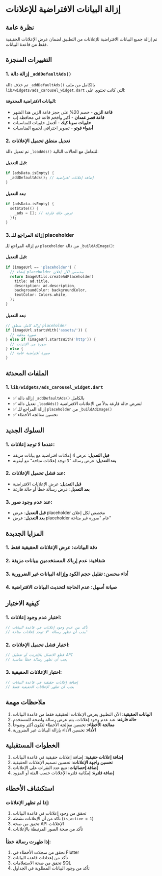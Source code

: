 # إزالة البيانات الافتراضية للإعلانات

## نظرة عامة
تم إزالة جميع البيانات الافتراضية للإعلانات من التطبيق لضمان عرض الإعلانات الحقيقية فقط من قاعدة البيانات.

## التغييرات المنجزة

### 1. إزالة دالة `_addDefaultAds()`
تم حذف دالة `_addDefaultAds()` بالكامل من ملف `lib/widgets/ads_carousel_widget.dart` التي كانت تحتوي على:

#### البيانات الافتراضية المحذوفة:
- **قاعة الزين** - خصم 20% على حجز قاعة الزين هذا الشهر
- **قاعة قصر غمدان** - أكبر وأفخم قاعة في محافظة إب
- **حلويات سونا كيك** - أفضل حلويات للمناسبات
- **أضواء فوتو** - تصوير احترافي لجميع المناسبات

### 2. تعديل منطق تحميل الإعلانات
تم تعديل دالة `_loadAds()` لتتعامل مع الحالات التالية:

#### قبل التعديل:
```dart
if (adsData.isEmpty) {
  _addDefaultAds(); // إضافة إعلانات افتراضية
}
```

#### بعد التعديل:
```dart
if (adsData.isEmpty) {
  setState(() {
    _ads = []; // عرض حالة فارغة
  });
}
```

### 3. إزالة المراجع للـ placeholder
تم إزالة المراجع للـ `placeholder` من دالة `_buildAdImage()`:

#### قبل التعديل:
```dart
if (imageUrl == 'placeholder') {
  // إنشاء placeholder مخصص لكل إعلان
  return ImageUtils.createAdPlaceholder(
    title: ad.title,
    description: ad.description,
    backgroundColor: backgroundColor,
    textColor: Colors.white,
  );
}
```

#### بعد التعديل:
```dart
// إزالة كامل منطق placeholder
if (imageUrl.startsWith('assets/')) {
  // صورة محلية
} else if (imageUrl.startsWith('http')) {
  // صورة من الإنترنت
} else {
  // صورة افتراضية عامة
}
```

## الملفات المحدثة

### 1. `lib/widgets/ads_carousel_widget.dart`
- ✅ إزالة دالة `_addDefaultAds()` بالكامل
- ✅ تعديل دالة `_loadAds()` لتعرض حالة فارغة بدلاً من الإعلانات الافتراضية
- ✅ إزالة المراجع للـ `placeholder` من `_buildAdImage()`
- ✅ تحسين معالجة الأخطاء

## السلوك الجديد

### 1. عندما لا توجد إعلانات:
- **قبل التعديل**: عرض 4 إعلانات افتراضية مع بيانات مزيفة
- **بعد التعديل**: عرض رسالة "لا توجد إعلانات متاحة" مع أيقونة

### 2. عند فشل تحميل الإعلانات:
- **قبل التعديل**: عرض الإعلانات الافتراضية
- **بعد التعديل**: عرض رسالة خطأ أو حالة فارغة

### 3. عند عدم وجود صور:
- **قبل التعديل**: عرض placeholder مخصص لكل إعلان
- **بعد التعديل**: عرض placeholder عام "صورة غير متاحة"

## المزايا الجديدة

### 1. **دقة البيانات**: عرض الإعلانات الحقيقية فقط
### 2. **شفافية**: عدم إرباك المستخدمين ببيانات مزيفة
### 3. **أداء محسن**: تقليل حجم الكود وإزالة البيانات غير الضرورية
### 4. **صيانة أسهل**: عدم الحاجة لتحديث البيانات الافتراضية

## كيفية الاختبار

### 1. اختبار عدم وجود إعلانات:
```dart
// تأكد من عدم وجود إعلانات في قاعدة البيانات
// يجب أن تظهر رسالة "لا توجد إعلانات متاحة"
```

### 2. اختبار فشل تحميل الإعلانات:
```dart
// قطع الاتصال بالإنترنت أو تعطيل API
// يجب أن تظهر رسالة خطأ مناسبة
```

### 3. اختبار الإعلانات الحقيقية:
```dart
// إضافة إعلانات حقيقية في قاعدة البيانات
// يجب أن تظهر الإعلانات الحقيقية فقط
```

## ملاحظات مهمة

1. **البيانات الحقيقية**: الآن التطبيق يعرض الإعلانات الحقيقية فقط من قاعدة البيانات
2. **حالة فارغة**: عند عدم وجود إعلانات، يتم عرض رسالة واضحة للمستخدم
3. **معالجة الأخطاء**: تحسين معالجة الأخطاء لتكون أكثر وضوحاً
4. **الأداء**: تحسين الأداء بإزالة البيانات غير الضرورية

## الخطوات المستقبلية

1. **إضافة إعلانات حقيقية**: إضافة إعلانات حقيقية في قاعدة البيانات
2. **تحسين واجهة الإعلانات**: تحسين تصميم الإعلانات الحقيقية
3. **إضافة إحصائيات**: تتبع عدد النقرات على الإعلانات
4. **إضافة فلترة**: إمكانية فلترة الإعلانات حسب الفئة أو المزود

## استكشاف الأخطاء

### إذا لم تظهر الإعلانات:
1. تحقق من وجود إعلانات في قاعدة البيانات
2. تأكد من أن الإعلانات نشطة (`is_active = 1`)
3. تحقق من صحة API الإعلانات
4. تأكد من صحة الصور المرتبطة بالإعلانات

### إذا ظهرت رسالة خطأ:
1. تحقق من سجلات الأخطاء في Flutter
2. تأكد من إعدادات قاعدة البيانات
3. تحقق من صحة الاستعلامات SQL
4. تأكد من وجود البيانات المطلوبة في الجداول 